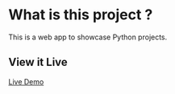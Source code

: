 # What is this project ?

This is a web app to showcase Python projects.

## View it Live 

[Live Demo](https://avrsanand-python-portfolio-home.streamlit.app/)
